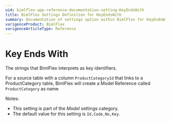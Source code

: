 ```yaml
---
uid: bimlflex-app-reference-documentation-setting-KeyEndsWith
title: BimlFlex Settings Definition for KeyEndsWith
summary: Documentation of settings option within BimlFlex for KeyEndsWith
varigenceProduct: BimlFlex
varigenceArticleType: Reference
---
```


# Key Ends With

The strings that BimlFlex interprets as key identifiers.

For a source table with a column `ProductCategoryId` that links to a ProductCategory table, BimlFlex will create a Model Reference called `ProductCategory` as name

Notes:

* This setting is part of the *Model* settings category.
* The default value for this setting is `Id,Code,No,Key`.
